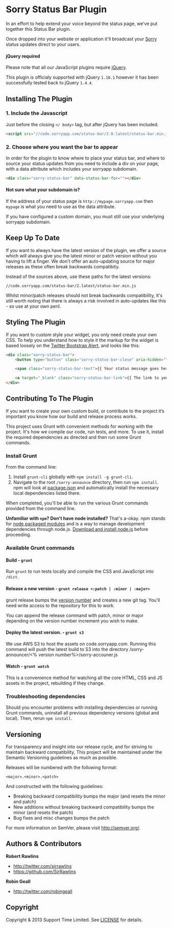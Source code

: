 # Sorry Status Bar Plugin

In an effort to help extend your voice beyond the status page, we’ve put together this Status Bar plugin. 

Once dropped into your website or application it'll broadcast your [Sorry](http://www.sorryapp.com) status updates direct to your users.

#### jQuery required

Please note that all our JavaScript plugins require [jQuery](http://jquery.com/).

This plugin is officialy supported with jQuery `1.10.1` however it has been successfully tested back to jQuery `1.4.4`.

## Installing The Plugin

### 1. Include the Javascript 

Just before the closing ```</ body>``` tag, but after jQuery has been included.

```html
<script src="//code.sorryapp.com/status-bar/2.0.latest/status-bar.min.js"></script>
```

### 2. Choose where you want the bar to appear

In order for the plugin to know where to place your status bar, and where to source your status updates from you need to include a div on your page, with a data attribute which includes your sorryapp subdomain.

```html
<div class="sorry-status-bar" data-status-bar-for=""></div>
```

#### Not sure what your subdomain is?

If the address of your status page is ```http://mypage.sorryapp.com``` then ```mypage``` is what you need to use as the data attribute.

If you have configured a custom domain, you must still use your underlying sorryapp subdomain.

## Keep Up To Date

If you want to always have the latest version of the plugin, we offer a source which will always give you the latest minor or patch version without you having to lift a finger. We don't offer an auto-updating source for major releases as these often break backwards compatibity.

Instead of the sources above, use these paths for the latest versions:

	//code.sorryapp.com/status-bar/2.latest/status-bar.min.js

Whilst minor/patch releases should not break backwards compatibility, it's still worth noting that there is always a risk involved in auto-updates like this - so use at your own peril.

## Styling The Plugin

If you want to custom style your widget, you only need create your own CSS. To help you understand how to style it the markup for the widget is based loosely on the [Twitter Bootstrap Alert](http://getbootstrap.com/components/#alerts), and looks like this:

```html
<div class="sorry-status-bar">
	<button type="button" class="sorry-status-bar-close" aria-hidden="true">&times;</button>

	<span class="sorry-status-bar-text">{{ Your status message goes here }}</span> 

	<a target="_blank" class="sorry-status-bar-link">{{ The link to your page goes here }}</a>
</div>
```

## Contributing To The Plugin

If you want to create your own custom build, or contribute to the project it’s important you know how our build and release process works.

This project uses Grunt with convenient methods for working with the project. It's how we compile our code, run tests, and more. To use it, install the required dependencies as directed and then run some Grunt commands.

### Install Grunt

From the command line:

1. Install `grunt-cli` globally with `npm install -g grunt-cli`.
2. Navigate to the root `/sorry-announce` directory, then run `npm install`. npm will look at [package.json](package.json) and automatically install the necessary local dependencies listed there.

When completed, you'll be able to run the various Grunt commands provided from the command line.

**Unfamiliar with `npm`? Don't have node installed?** That's a-okay. npm stands for [node packaged modules](http://npmjs.org/) and is a way to manage development dependencies through node.js. [Download and install node.js](http://nodejs.org/download/) before proceeding.

### Available Grunt commands

#### Build - `grunt`
Run `grunt` to run tests locally and compile the CSS and JavaScript into `/dist`.

#### Release a new version - `grunt release <:patch | :minor | :major>`
grunt release bumps the [version number](#versioning) and creates a new git tag. You’ll need write access to the repository for this to work.

You can append the release command with patch, minor or major depending on the version number increment you wish to make.

#### Deploy the latest version. - `grunt s3`
We use AWS S3 to host the assets on code.sorryapp.com. Running this command will push the latest build to S3 into the directory /sorry-announcer/<% version number%>/sorry-accouner.js

#### Watch - `grunt watch`
This is a convenience method for watching all the core HTML, CSS and JS assets in the project, rebuilding if they change.

### Troubleshooting dependencies

Should you encounter problems with installing dependencies or running Grunt commands, uninstall all previous dependency versions (global and local). Then, rerun `npm install`.

## Versioning

For transparency and insight into our release cycle, and for striving to maintain backward compatibility, This project will be maintained under the Semantic Versioning guidelines as much as possible.

Releases will be numbered with the following format:

`<major>.<minor>.<patch>`

And constructed with the following guidelines:

* Breaking backward compatibility bumps the major (and resets the minor and patch)
* New additions without breaking backward compatibility bumps the minor (and resets the patch)
* Bug fixes and misc changes bumps the patch

For more information on SemVer, please visit <http://semver.org/>.

## Authors & Contributors

**Robert Rawlins**

+ <http://twitter.com/sirrawlins>
+ <https://github.com/SirRawlins>

**Robin Geall**

+ <http://twitter.com/robingeall>

## Copyright

Copyright & 2013 Support Time Limited. See [LICENSE](LICENSE) for details.
